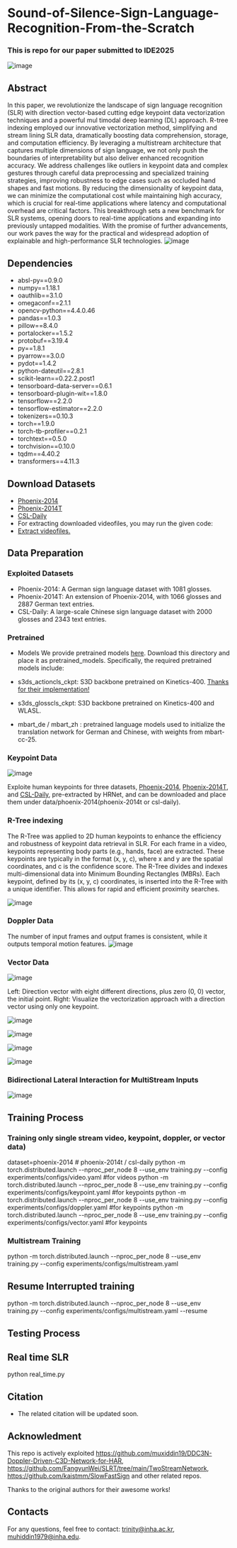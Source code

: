 # Sound-of-Silence-Sign-Language-Recognition-From-the-Scratch
### This is repo for our paper submitted to IDE2025
![image](https://github.com/user-attachments/assets/d7f9e6bc-138a-4e15-9f65-9ff8e7d995d4)
 ## Abstract
 In this paper, we revolutionize the landscape of sign
 language recognition (SLR) with direction vector-based cutting
edge keypoint data vectorization techniques and a powerful mul
timodal deep learning (DL) approach. R-tree indexing employed
 our innovative vectorization method, simplifying and stream
lining SLR data, dramatically boosting data comprehension,
 storage, and computation efficiency. By leveraging a multistream
 architecture that captures multiple dimensions of sign language,
 we not only push the boundaries of interpretability but also
 deliver enhanced recognition accuracy. We address challenges
 like outliers in keypoint data and complex gestures through
 careful data preprocessing and specialized training strategies,
 improving robustness to edge cases such as occluded hand shapes
 and fast motions. By reducing the dimensionality of keypoint
 data, we can minimize the computational cost while maintaining
 high accuracy, which is crucial for real-time applications where
 latency and computational overhead are critical factors. This
 breakthrough sets a new benchmark for SLR systems, opening
 doors to real-time applications and expanding into previously
 untapped modalities. With the promise of further advancements,
 our work paves the way for the practical and widespread
 adoption of explainable and high-performance SLR technologies.
![image](https://github.com/user-attachments/assets/be2eb6ef-4a01-470d-9dbe-96d7c65b44c2)


## Dependencies
- absl-py==0.9.0
- numpy==1.18.1
- oauthlib==3.1.0
- omegaconf==2.1.1
- opencv-python==4.4.0.46
- pandas==1.0.3
- pillow==8.4.0
- portalocker==1.5.2
- protobuf==3.19.4
- py==1.8.1
- pyarrow==3.0.0
- pydot==1.4.2
- python-dateutil==2.8.1
- scikit-learn==0.22.2.post1
- tensorboard-data-server==0.6.1
- tensorboard-plugin-wit==1.8.0
- tensorflow==2.2.0
- tensorflow-estimator==2.2.0
- tokenizers==0.10.3
- torch==1.9.0
- torch-tb-profiler==0.2.1
- torchtext==0.5.0
- torchvision==0.10.0
- tqdm==4.40.2
- transformers==4.11.3
## Download Datasets
- [Phoenix-2014](https://www-i6.informatik.rwth-aachen.de/~koller/RWTH-PHOENIX/)
- [Phoenix-2014T](https://www-i6.informatik.rwth-aachen.de/~koller/RWTH-PHOENIX-2014-T/)
- [CSL-Daily](http://home.ustc.edu.cn/~zhouh156/dataset/csl-daily/)
- For extracting downloaded videofiles, you may run the given code:
- [Extract videofiles.](https://github.com/muxiddin19/Sound-of-Silence-Sign-Language-Recognition-From-the-Scratch/preprocess/preprocess_video.sh)
## Data Preparation
### Exploited Datasets
- Phoenix-2014: A German sign language dataset with 1081 glosses.
- Phoenix-2014T: An extension of Phoenix-2014, with 1066 glosses and 2887 German text entries.
- CSL-Daily: A large-scale Chinese sign language dataset with 2000 glosses and 2343 text entries.

### Pretrained 
- Models We provide pretrained models [here](https://hkustconnect-my.sharepoint.com/:f:/g/personal/rzuo_connect_ust_hk/EolDU7j15xROncGg8QqLpkABn9mFEfriS0owcyr048nyXg?e=jHdxlg). Download this directory and place it as pretrained_models. Specifically, the required pretrained models include:

- s3ds_actioncls_ckpt: S3D backbone pretrained on Kinetics-400. [Thanks for their implementation!](https://github.com/kylemin/S3D)
- s3ds_glosscls_ckpt: S3D backbone pretrained on Kinetics-400 and WLASL.
- mbart_de / mbart_zh : pretrained language models used to initialize the translation network for German and Chinese, with weights from mbart-cc-25.

### Keypoint Data
![image](https://github.com/user-attachments/assets/8b79934d-dd96-472f-8103-0349f2f6a205)

 Exploite human keypoints for three datasets, [Phoenix-2014](https://hkustconnect-my.sharepoint.com/:u:/g/personal/rzuo_connect_ust_hk/EX4hzndQCiNGlZTlQymJlKgB9l3tBHi2ihKh0b1nrO-4Lg?e=QXUrrP), [Phoenix-2014T](https://hkustconnect-my.sharepoint.com/:u:/g/personal/rzuo_connect_ust_hk/EdCvVpXswSJKlj4FUYUJJ9EBm1cqFBOBMloVRqSTpng7dQ?e=EH6YfR), and [CSL-Daily](https://hkustconnect-my.sharepoint.com/:u:/g/personal/rzuo_connect_ust_hk/Eanp_XYZnmVNiqRlNIQJf6kBkIDst176O2vkPNZDGnmbWw?e=0P8aiq), pre-extracted by HRNet, and can be downloaded and place them under data/phoenix-2014(phoenix-2014t or csl-daily).

### R-Tree indexing
The R-Tree was applied to 2D human keypoints 
to enhance the efficiency and robustness of keypoint data retrieval in SLR.
 For each frame in a video, keypoints representing body parts (e.g., hands, face) are extracted. 
These keypoints are typically in the format (x, y, c), where x and y are the spatial coordinates, and c is the confidence score.
The R-Tree divides and indexes multi-dimensional data into Minimum Bounding Rectangles (MBRs). Each keypoint, defined by its (x, y, c) coordinates, is inserted into the R-Tree with a unique identifier. 
This allows for rapid and efficient proximity searches.



![image](https://github.com/user-attachments/assets/0a5ac44d-1890-436d-8176-96aae69c7e01)

### Doppler Data
The number of input frames and output frames is consistent, 
while it outputs temporal motion features.
![image](https://github.com/user-attachments/assets/21c966de-ed89-450f-ba0d-22c4037ef9d7)



### Vector Data
![image](https://github.com/user-attachments/assets/548586dd-ede9-48f7-baa0-0de65fb5be38)

Left: Direction vector with eight different directions, plus zero (0, 0) vector, the initial point. 
Right: Visualize the vectorization approach with a direction vector using only one keypoint.

![image](https://github.com/user-attachments/assets/5b0ad68f-39a1-47ba-84e3-45fdba1f0b33)

![image](https://github.com/user-attachments/assets/53d76e0b-fb93-48eb-9c9f-81648fe1e4e9)

![image](https://github.com/user-attachments/assets/5b077e95-b33e-4898-a74c-bb5b3e6f13a1)

![image](https://github.com/user-attachments/assets/870c2cc6-19c6-4ebb-be73-a84e2890a979)

### Bidirectional Lateral Interaction for MultiStream Inputs

![image](https://github.com/user-attachments/assets/a9e8fe98-1476-4873-ae98-d9a0ee1927d2)

## Training Process
### Training only single stream video, keypoint, doppler, or vector data)
dataset=phoenix-2014 # phoenix-2014t / csl-daily
python -m torch.distributed.launch --nproc_per_node 8 --use_env training.py --config experiments/configs/video.yaml  #for videos
python -m torch.distributed.launch --nproc_per_node 8 --use_env training.py --config experiments/configs/keypoint.yaml  #for keypoints
python -m torch.distributed.launch --nproc_per_node 8 --use_env training.py --config experiments/configs/doppler.yaml  #for keypoints
python -m torch.distributed.launch --nproc_per_node 8 --use_env training.py --config experiments/configs/vector.yaml  #for keypoints

### Multistream Training

python -m torch.distributed.launch --nproc_per_node 8 --use_env training.py --config experiments/configs/multistream.yaml

## Resume Interrupted training
python -m torch.distributed.launch --nproc_per_node 8 --use_env training.py --config experiments/configs/multistream.yaml --resume

## Testing Process

## Real time SLR
python real_time.py

## Citation
- The related citation will be updated soon.

## Acknowledment

This repo is actively exploited https://github.com/muxiddin19/DDC3N-Doppler-Driven-C3D-Network-for-HAR, https://github.com/FangyunWei/SLRT/tree/main/TwoStreamNetwork, https://github.com/kaistmm/SlowFastSign and other related repos.

Thanks to the original authors for their awesome works!

## Contacts
For any questions, feel free to contact: trinity@inha.ac.kr, muhiddin1979@inha.edu.
